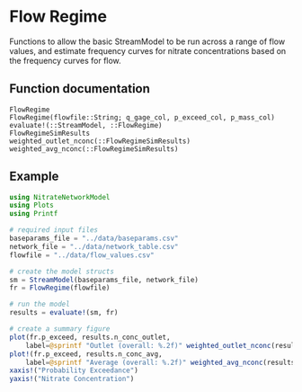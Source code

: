 # Flow Regime

Functions to allow the basic StreamModel to be run across a range of flow values,
and estimate frequency curves for nitrate concentrations based on the frequency
curves for flow.

## Function documentation

```@docs
FlowRegime
FlowRegime(flowfile::String; q_gage_col, p_exceed_col, p_mass_col)
evaluate!(::StreamModel, ::FlowRegime)
FlowRegimeSimResults
weighted_outlet_nconc(::FlowRegimeSimResults)
weighted_avg_nconc(::FlowRegimeSimResults)
```

## Example

```julia
using NitrateNetworkModel
using Plots
using Printf

# required input files
baseparams_file = "../data/baseparams.csv"
network_file = "../data/network_table.csv"
flowfile = "../data/flow_values.csv"

# create the model structs
sm = StreamModel(baseparams_file, network_file)
fr = FlowRegime(flowfile)

# run the model
results = evaluate!(sm, fr)

# create a summary figure
plot(fr.p_exceed, results.n_conc_outlet,
    label=@sprintf "Outlet (overall: %.2f)" weighted_outlet_nconc(results))
plot!(fr.p_exceed, results.n_conc_avg,
    label=@sprintf "Average (overall: %.2f)" weighted_avg_nconc(results))
xaxis!("Probability Exceedance")
yaxis!("Nitrate Concentration")
```
